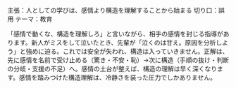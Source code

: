 主張：人としての学びは、感情より構造を理解することから始まる
切り口：誤用
テーマ：教育

「感情で動くな、構造を理解しろ」と言いながら、相手の感情を封じる指導があります。新人がミスをして泣いたとき、先輩が「泣くのは甘え。原因を分析しよう」と強めに迫る。これでは安全が失われ、構造は入っていきません。正解は、先に感情を名前で受け止める（驚き・不安・恥）→次に構造（手順の抜け・判断の分岐・支援の不足）へ。感情の土台が整えば、構造の理解は早く深くなります。感情を踏みつけた構造理解は、冷静さを装った圧力でしかありません。
